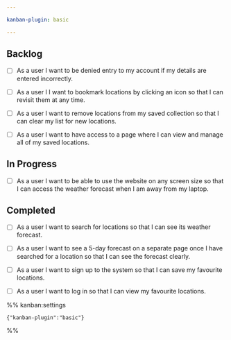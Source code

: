 ```yaml
---

kanban-plugin: basic

---
```


## Backlog

- [ ] As a user I want to be denied entry to my account if my details are entered incorrectly.
- [ ] As a user I I want to bookmark locations by clicking an icon so that I can revisit them at any time.
- [ ] As a user I want to remove locations from my saved collection so that I can clear my list for new locations.
- [ ] As a user I want to have access to a page where I can view and manage all of my saved locations.


## In Progress

- [ ] As a user I want to be able to use the website on any screen size so that I can access the weather forecast when I am away from my laptop.


## Completed

- [ ] As a user I want to search for locations so that I can see its weather forecast.
- [ ] As a user I want to see a 5-day forecast on a separate page once I have searched for a location so that I can see the forecast clearly.
- [ ] As a user I want to sign up to the system so that I can save my favourite locations.
- [ ] As a user I want to log in so that I can view my favourite locations.




%% kanban:settings
```
{"kanban-plugin":"basic"}
```
%%